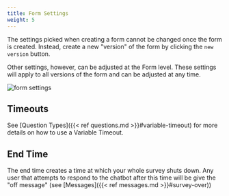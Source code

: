 ```yaml
---
title: Form Settings
weight: 5
---
```


The settings picked when creating a form cannot be changed once the form is created. Instead, create a new "version" of the form by clicking the `new version` button.

Other settings, however, can be adjusted at the Form level. These settings will apply to all versions of the form and can be adjusted at any time.

![form settings](/images/fly-form-settings.png)


## Timeouts

See [Question Types]({{< ref questions.md >}}#variable-timeout) for more details on how to use a Variable Timeout.

## End Time

The end time creates a time at which your whole survey shuts down. Any user that attempts to respond to the chatbot after this time will be give the "off message" (see [Messages]({{< ref messages.md >}}#survey-over))
